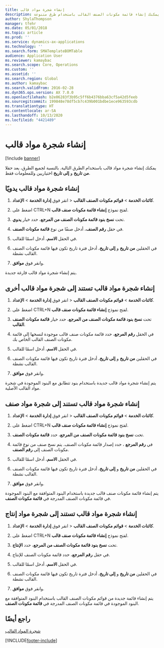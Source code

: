 ```yaml
---
title: إنشاء شجرة مواد قالب
description: يمكنك إنشاء قائمة مكونات الصنف القالب باستخدام طرق متنوعة.
author: ShylaThompson
manager: tfehr
ms.date: 05/01/2018
ms.topic: article
ms.prod: ''
ms.service: dynamics-ax-applications
ms.technology: ''
ms.search.form: SMATemplateBOMTable
audience: Application User
ms.reviewer: kamaybac
ms.search.scope: Core, Operations
ms.custom: ''
ms.assetid: ''
ms.search.region: Global
ms.author: kamaybac
ms.search.validFrom: 2016-02-28
ms.dyn365.ops.version: AX 7.0.0
ms.openlocfilehash: b2e06283f3b95c5ff6b4376bba63cf5a42d5feeb
ms.sourcegitcommit: 199848e78df5cb7c439b001bdbe1ece963593cdb
ms.translationtype: HT
ms.contentlocale: ar-SA
ms.lasthandoff: 10/13/2020
ms.locfileid: "4421489"
---
```

# <a name="create-a-template-bom"></a>إنشاء شجرة مواد قالب   

[!include [banner](../includes/banner.md)]


يمكنك إنشاء شجرة مواد قالب باستخدام الطرق التالية. بالنسبة لجميع الطرق، يعد حقلا **من تاريخ** و **إلى تاريخ** اختياريين وللمعلومات فقط.

## <a name="create-a-template-bom-manually"></a>إنشاء شجرة مواد قالب يدويًا

1.  انقر فوق **إدارة الخدمة** \> **الإعداد‏‎** \> **كائنات الخدمة** \> **قوائم مكونات الصنف القالب**.

2.  اضغط على CTRL+N لفتح نموذج **إنشاء قائمة مكونات صنف قالب**.

3.  تحت **نسخ بنود قائمة مكونات الصنف من المرجع**، حدد خيار **يدوي**.

4.  في حقل **رقم الصنف**، أدخل صنفًا من نوع **قائمة مكونات الصنف**.

5.  في الحقل **الاسم**، أدخل اسمًا للقالب.

6.  في الحقلين **من تاريخ** و **إلى تاريخ**، أدخل فترة تاريخ تكون فيها قائمة مكونات الصنف القالب نشطة.

7.  وانقر فوق **موافق**.

يتم إنشاء شجرة مواد قالب فارغة جديدة.

## <a name="create-a-template-bom-based-on-another-template-bom"></a>إنشاء شجرة مواد قالب تستند إلى شجرة مواد قالب أخرى

1.  انقر فوق **إدارة الخدمة** \> **الإعداد‏‎** \> **كائنات الخدمة** \> **قوائم مكونات الصنف القالب**.

2.  اضغط على CTRL+N لفتح نموذج **إنشاء قائمة مكونات صنف قالب**.

3.  تحت **نسخ بنود قائمة مكونات الصنف من المرجع**، حدد خيار **قائمة مكونات الصنف القالب**.

4.  في الحقل **رقم المرجع**، حدد قائمة مكونات صنف قالب موجودة لنسخها إلى قائمة مكونات الصنف القالب الخاص بك.

5.  في الحقل **الاسم**، أدخل اسمًا للقالب.

6.  في الحقلين **من تاريخ** و **إلى تاريخ**، أدخل فترة تاريخ تكون فيها قائمة مكونات الصنف القالب نشطة.

7.  وانقر فوق **موافق**.

يتم إنشاء شجرة مواد قالب جديدة باستخدام بنود تتطابق مع البنود الموجودة في شجرة مواد القالب الأصلية.

## <a name="create-a-template-bom-based-on-an-item-bom"></a>إنشاء شجرة مواد قالب تستند إلى شجرة مواد صنف

1.  انقر فوق **إدارة الخدمة** \> **الإعداد‏‎** \> **كائنات الخدمة** \> **قوائم مكونات الصنف القالب**.

2.  اضغط على CTRL+N لفتح نموذج **إنشاء قائمة مكونات صنف قالب**.

3.  تحت **نسخ بنود قائمة مكونات الصنف من المرجع**، حدد **قائمة مكونات الصنف**.

4.  في **رقم المرجع** ، حدد إصدار قائمة مكونات الصنف. يتم نسخ صنف من نوع قائمة مكونات الصنف إلى **رقم الصنف**.

5.  في الحقل **الاسم**، أدخل اسمًا للقالب.

6.  في الحقلين **من تاريخ** و **إلى تاريخ**، أدخل فترة تاريخ تكون فيها قائمة مكونات الصنف القالب نشطة.

7.  وانقر فوق **موافق**.

يتم إنشاء قائمة مكونات صنف قالب جديدة باستخدام البنود المتوافقة مع البنود الموجودة في قائمة مكونات الصنف المدرجة في **قائمة مكونات الصنف**.

## <a name="create-a-template-bom-based-on-a-production-bom"></a>إنشاء شجرة مواد قالب تستند إلى شجرة مواد إنتاج

1.  انقر فوق **إدارة الخدمة** \> **الإعداد‏‎** \> **كائنات الخدمة** \> **قوائم مكونات الصنف القالب**.

2.  اضغط على CTRL+N لفتح نموذج **إنشاء قائمة مكونات صنف قالب**.

3.  تحت **نسخ بنود قائمة مكونات الصنف من المرجع**، حدد **الإنتاج**.

4.  في حقل **رقم المرجع**، حدد قائمة مكونات الصنف للإنتاج.

5.  في الحقل **الاسم**، أدخل اسمًا للقالب.

6.  في الحقلين **من تاريخ** و **إلى تاريخ**، أدخل فترة تاريخ تكون فيها قائمة مكونات الصنف القالب نشطة.

7.  وانقر فوق **موافق**.

يتم إنشاء قائمة جديدة من قوائم مكونات الصنف القالب باستخدام البنود المتوافقة مع البنود الموجودة في قائمة مكونات الصنف المدرجة في **قائمة مكونات الصنف**.

## <a name="see-also"></a>راجع أيضًا

[شجرة المواد القالب ](template-boms.md)

  




[!INCLUDE[footer-include](../../includes/footer-banner.md)]